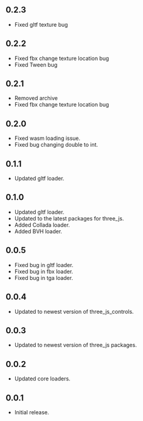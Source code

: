 ## 0.2.3

* Fixed gltf texture bug

## 0.2.2

* Fixed fbx change texture location bug
* Fixed Tween bug

## 0.2.1

* Removed archive
* Fixed fbx change texture location bug

## 0.2.0

* Fixed wasm loading issue.
* Fixed bug changing double to int.

## 0.1.1

* Updated gltf loader.

## 0.1.0

* Updated gltf loader.
* Updated to the latest packages for three_js.
* Added Collada loader.
* Added BVH loader.

## 0.0.5

* Fixed bug in gltf loader.
* Fixed bug in fbx loader.
* Fixed bug in tga loader.

## 0.0.4

* Updated to newest version of three_js_controls.

## 0.0.3

* Updated to newest version of three_js packages.

## 0.0.2

* Updated core loaders.

## 0.0.1

* Initial release.